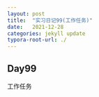 ```yaml
---
layout: post
title:  "实习日记99(工作任务)"
date:   2021-12-28
categories: jekyll update
typora-root-url: ./
---
```


## Day99

工作任务